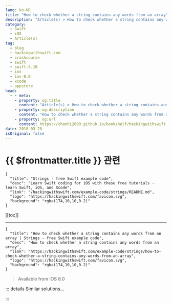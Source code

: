 ```yaml
---
lang: ko-KR
title: "How to check whether a string contains any words from an array"
description: "Article(s) > How to check whether a string contains any words from an array"
category:
  - Swift
  - iOS
  - Article(s)
tag: 
  - blog
  - hackingwithswift.com
  - crashcourse
  - swift
  - swift-5.10
  - ios
  - ios-8.0
  - xcode
  - appstore
head:
  - - meta:
    - property: og:title
      content: "Article(s) > How to check whether a string contains any words from an array"
    - property: og:description
      content: "How to check whether a string contains any words from an array"
    - property: og:url
      content: https://chanhi2000.github.io/bookshelf/hackingwithswift.com/example-code/strings/how-to-check-whether-a-string-contains-any-words-from-an-array.html
date: 2018-03-28
isOriginal: false
---
```


# {{ $frontmatter.title }} 관련

```component VPCard
{
  "title": "Strings - free Swift example code",
  "desc": "Learn Swift coding for iOS with these free tutorials - learn Swift, iOS, and Xcode",
  "link": "/hackingwithswift.com/example-code/strings/README.md",
  "logo": "https://hackingwithswift.com/favicon.svg",
  "background": "rgba(174,10,10,0.2)"
}
```

[[toc]]

---

```component VPCard
{
  "title": "How to check whether a string contains any words from an array | Strings - free Swift example code",
  "desc": "How to check whether a string contains any words from an array",
  "link": "https://hackingwithswift.com/example-code/strings/how-to-check-whether-a-string-contains-any-words-from-an-array",
  "logo": "https://hackingwithswift.com/favicon.svg",
  "background": "rgba(174,10,10,0.2)"
}
```

> Available from iOS 8.0

<!-- TODO: 작성 -->

<!-- 
You should already know that you can check whether a string contains a single word like this:

```swift
let string = "The rain in Spain"
let stringResult = string.contains("rain")
```

You should also know that you can check an array of strings to see whether a particular string is in there, like this:

```swift
let words = ["clouds", "rain", "wind"]
let arrayResult = words.contains("rain")
```

Well, both those `contains()` methods can be combined together to form a new meaning: “do any of the words in this array exist in this string?” like this:

```swift
let combinedResult = words.contains(where: string.contains)
```

-->

::: details Similar solutions…

<!--
/example-code/arrays/how-to-tell-if-an-array-contains-an-object">How to tell if an array contains an object 
/example-code/language/check-whether-all-items-in-an-array-match-a-condition">Check whether all items in an array match a condition 
/example-code/system/how-to-check-whether-your-other-apps-are-installed">How to check whether your other apps are installed 
/example-code/language/how-to-check-whether-an-integer-lies-inside-a-range">How to check whether an integer lies inside a range 
/example-code/system/how-to-check-whether-one-date-is-similar-to-another">How to check whether one date is similar to another</a>
-->

:::

